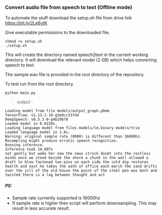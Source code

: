 ### **Convert audio file from speech to text (Offline mode)**

To automate the stuff download the setup.sh file from drive link https://bit.ly/2Le6ytK

Give executable permissions to the downloaded file.

```shell script
chmod +x setup.sh
./setup.sh
```

This will create the directory named speech2text in the current working directory.
It will download the relevant model (2 GB) which helps converting speech to text.

The sample.wav file is provided in the root directory of the repository.  

To test run from the root directory.

```shell script
python main.py
```

> output :

```
Loading model from file models/output_graph.pbmm
TensorFlow: v1.13.1-10-g3e0cc5374d
DeepSpeech: v0.5.1-0-g4b29b78
Loaded model in 0.0159s.
Loading language model from files models/lm.binary models/trie
Loaded language model in 1.8s.
Warning: original sample rate (8000) is different than 16000hz. Resampling might produce erratic speech recognition.
Running inference.
Inference took 14.607s
not gently but wake her now the news struck doubt into the restless minds once we stood beside the shore a chunk in the wall allowed a draft to blow fastened two pins on each side the cold dip restores health and zest he takes the oath of office each march the sand drifts over the sill of the old house the point of the steel pen was bent and twisted there is a lag between thought and act
```

##### PS:  

- Sample rate currently supported is 16000hz
- If sample rate is higher then script will perform downsampling. This may result in less accurate result.